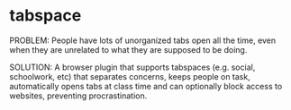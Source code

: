 # tabspace
PROBLEM: People have lots of unorganized tabs open all the time, even when
they are unrelated to what they are supposed to be doing.

SOLUTION: A browser plugin that supports tabspaces (e.g. social, schoolwork,
etc) that separates concerns, keeps people on task, automatically opens tabs
at class time and can optionally block access to websites, preventing procrastination.
